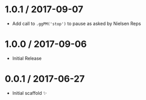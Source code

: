 1.0.1 / 2017-09-07
==================

  * Add call to `.ggPM('stop')` to pause as asked by Nielsen Reps

1.0.0 / 2017-09-06
==================

  * Initial Release

0.0.1 / 2017-06-27
==================

  * Initial scaffold :sparkles:
